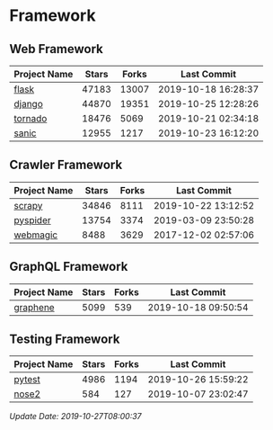 # Framework

## Web Framework

| Project Name | Stars | Forks | Last Commit |
| ------------ | ----- | ----- | ----------- |
| [flask](https://github.com/pallets/flask) | 47183 | 13007 | 2019-10-18 16:28:37 |
| [django](https://github.com/django/django) | 44870 | 19351 | 2019-10-25 12:28:26 |
| [tornado](https://github.com/tornadoweb/tornado) | 18476 | 5069 | 2019-10-21 02:34:18 |
| [sanic](https://github.com/huge-success/sanic) | 12955 | 1217 | 2019-10-23 16:12:20 |

## Crawler Framework

| Project Name | Stars | Forks | Last Commit |
| ------------ | ----- | ----- | ----------- |
| [scrapy](https://github.com/scrapy/scrapy) | 34846 | 8111 | 2019-10-22 13:12:52 |
| [pyspider](https://github.com/binux/pyspider) | 13754 | 3374 | 2019-03-09 23:50:28 |
| [webmagic](https://github.com/code4craft/webmagic) | 8488 | 3629 | 2017-12-02 02:57:06 |

## GraphQL Framework

| Project Name | Stars | Forks | Last Commit |
| ------------ | ----- | ----- | ----------- |
| [graphene](https://github.com/graphql-python/graphene) | 5099 | 539 | 2019-10-18 09:50:54 |

## Testing Framework

| Project Name | Stars | Forks | Last Commit |
| ------------ | ----- | ----- | ----------- |
| [pytest](https://github.com/pytest-dev/pytest) | 4986 | 1194 | 2019-10-26 15:59:22 |
| [nose2](https://github.com/nose-devs/nose2) | 584 | 127 | 2019-10-07 23:02:47 |

*Update Date: 2019-10-27T08:00:37*